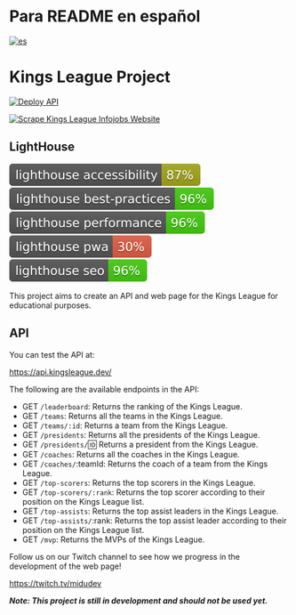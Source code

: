 # Para README en español
[![es](https://img.shields.io/badge/lang-es-yellow.svg)](https://github.com/Pabl0Parra/kings-league-project/blob/main/README.md)

# Kings League Project

[![Deploy API](https://github.com/midudev/kings-league-project/actions/workflows/deploy-api.yml/badge.svg?branch=main)](https://github.com/maikCyphlock/kings-league-project/actions/workflows/deploy-api.yml)

[![Scrape Kings League Infojobs Website](https://github.com/midudev/kings-league-project/actions/workflows/scrape-kings-league-web.yml/badge.svg?branch=main)](https://github.com/maikCyphlock/kings-league-project/actions/workflows/scrape-kings-league-web.yml)

## LightHouse

[![Lighthouse Accessibility Badge](./test_results/lighthouse_accessibility.svg)](https://github.com/emazzotta/lighthouse-badges)
[![Lighthouse Best Practices Badge](./test_results/lighthouse_best-practices.svg)](https://github.com/emazzotta/lighthouse-badges)
[![Lighthouse Performance Badge](./test_results/lighthouse_performance.svg)](https://github.com/emazzotta/lighthouse-badges)
[![Lighthouse PWA Badge](./test_results/lighthouse_pwa.svg)](https://github.com/emazzotta/lighthouse-badges)
[![Lighthouse SEO Badge](./test_results/lighthouse_seo.svg)](https://github.com/emazzotta/lighthouse-badges)

This project aims to create an API and web page for the Kings League for educational purposes.

## API
You can test the API at:

https://api.kingsleague.dev/

The following are the available endpoints in the API:

- GET `/leaderboard`: Returns the ranking of the Kings League.
- GET `/teams`: Returns all the teams in the Kings League.
- GET `/teams/:id`: Returns a team from the Kings League.
- GET `/presidents`: Returns all the presidents of the Kings League.
- GET `/presidents/`:id: Returns a president from the Kings League.
- GET `/coaches`: Returns all the coaches in the Kings League.
- GET `/coaches/`:teamId: Returns the coach of a team from the Kings League.
- GET `/top-scorers`: Returns the top scorers in the Kings League.
- GET `/top-scorers/:rank`: Returns the top scorer according to their position on the Kings League list.
- GET `/top-assists`: Returns the top assist leaders in the Kings League.
- GET `/top-assists/`:rank: Returns the top assist leader according to their position on the Kings League list.
- GET `/mvp`: Returns the MVPs of the Kings League.

Follow us on our Twitch channel to see how we progress in the development of the web page!

https://twitch.tv/midudev

***Note: This project is still in development and should not be used yet.***
